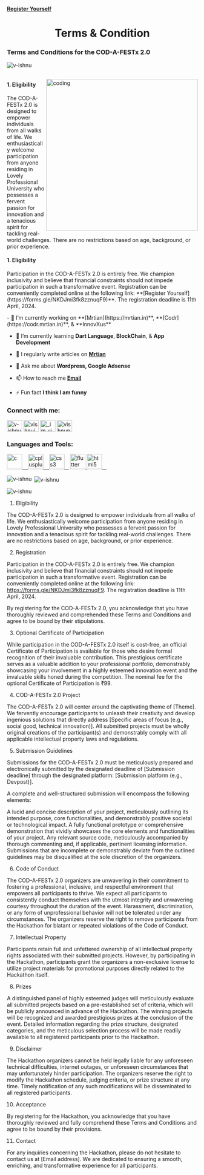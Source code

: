 **[Register Yourself](https://v-ishnu.github.io/Home/)**
<h1 align="center">Terms & Condition</h1>
<h3 align="left">Terms and Conditions for the COD-A-FESTx 2.0 </h3>

<p align="left"> <img src="https://komarev.com/ghpvc/?username=v-ishnu&label=Profile%20views&color=0e75b6&style=flat" alt="v-ishnu" /> </p>

<p align="left"> <a href="https://twitter.com/" target="blank"><img src="https://img.shields.io/twitter/follow/?logo=twitter&style=for-the-badge" alt="" /></a> </p>

<img align="right" alt="coding" width="400" src="https://user-images.githubusercontent.com/55389276/140866485-8fb1c876-9a8f-4d6a-98dc-08c4981eaf70.gif">

<h4>1. Eligibility</h4>

<p>The COD-A-FESTx 2.0 is designed to empower individuals from all walks of life. We enthusiastically welcome participation from anyone residing in Lovely Professional University who possesses a fervent passion for innovation and a tenacious spirit for tackling real-world challenges. There are no restrictions based on age, background, or prior experience.
</p>

<h4>1. Eligibility</h4>

<p>Participation in the COD-A-FESTx 2.0 is entirely free. We champion inclusivity and believe that financial constraints should not impede participation in such a transformative event. Registration can be conveniently completed online at the following link: **[Register Yourself](https://forms.gle/NKDJmi3fk8zznuqF9)**. The registration deadline is 11th April, 2024.
</p>
- 🔭 I’m currently working on **[Mrtian](https://mrtian.in)**, **[Codr](https://codr.mrtian.in)**, & **InnovXus**

- 🌱 I’m currently learning **Dart Language**, **BlockChain**, & **App Development**

- 📝 I regularly write articles on **[Mrtian](https://mrtian.in)**

- 💬 Ask me about **Wordpress, Google Adsense**

- 📫 How to reach me **[Email](vishnuprakash572@gmail.com)**

- ⚡ Fun fact **I think I am funny**

<h3 align="left">Connect with me:</h3>
<p align="left">
<a href="https://codepen.io/v-ishnu" target="blank"><img align="center" src="https://github.com/v-ishnu/gallery/assets/65424078/0eb7d9a6-ddcf-4c47-bbac-0ed432ebe225" alt="v-ishnu" height="30" width="40"/></a>
<a href="https://linkedin.com/in/vishnuinfo" target="blank"><img align="center" src="https://raw.githubusercontent.com/v-ishnu/v-ishnu/4898f5cbb2ef292591ca3a55f317ad0beb8cf3e2/icons8-linkedin---in-logo-used-for-professional-networking%2C-144.svg" alt="vishnuinfo" height="30" width="40"/></a>
<a href="https://instagram.com/_im_vishn_u" target="blank"><img align="center" src="https://github.com/v-ishnu/gallery/assets/65424078/1071fee1-bc15-4bf8-8bc0-d3da40b099a3" alt="_im_vishn_u" height="30" width="40"/></a>
<a href="https://www.hackerrank.com/vishnuprakash572" target="blank"><img align="center" src="https://github.com/v-ishnu/gallery/assets/65424078/5bcfad1c-3e2d-4776-bd2b-214a5992731b" alt="vishnuprakash572" height="30" width="40"/></a>
</p>

<h3 align="left">Languages and Tools:</h3>
<p align="left"> <a href="https://www.cprogramming.com/" target="_blank" rel="noreferrer"> <img src="https://github.com/v-ishnu/gallery/assets/65424078/868384de-ecc5-4d06-ab8c-ddda051aef06" alt="c" width="40" height="40"/>&nbsp; &nbsp; </a> 
<a href="https://codr.mrtian.in/category/language/cpp/" target="_blank" rel="noreferrer"> <img src="https://github.com/v-ishnu/gallery/assets/65424078/01a8b742-9e8c-48e2-925d-c2802e4ee8f0" alt="cplusplus" width="40" height="40"/>&nbsp; &nbsp; </a> 
<a href="https://codr.mrtian.in/category/language/css/" target="_blank" rel="noreferrer"> <img src="https://github.com/v-ishnu/gallery/assets/65424078/7544517e-4efd-4f5d-b970-815e20685316" alt="css3" width="40" height="40"/>&nbsp; &nbsp;</a> 
<a href="https://flutter.dev" target="_blank" rel="noreferrer"> <img src="https://github.com/v-ishnu/gallery/assets/65424078/6aa6fc0e-5c5c-4739-a9be-1c93eb26b7b2" alt="flutter" width="40" height="40"/> </a> 
<a href="https://codr.mrtian.in/category/language/html/" target="_blank" rel="noreferrer"> <img src="https://github.com/v-ishnu/gallery/assets/65424078/5a95db38-b333-4705-9346-7ea422e9d576" alt="html5" width="40" height="40"/>&nbsp; &nbsp; </a> 
</p>

<p><img align="left" src="https://github-readme-stats.vercel.app/api/top-langs?username=v-ishnu&show_icons=true&locale=en&layout=compact" alt="v-ishnu" /></p>

<p>&nbsp;<img align="center" src="https://github-readme-stats.vercel.app/api?username=v-ishnu&show_icons=true&locale=en" alt="v-ishnu" /></p>

<p><img align-item="center" src="https://github-readme-streak-stats.herokuapp.com/?user=v-ishnu&" alt="v-ishnu" /></p>








1. Eligibility

The COD-A-FESTx 2.0 is designed to empower individuals from all walks of life. We enthusiastically welcome participation from anyone residing in Lovely Professional University who possesses a fervent passion for innovation and a tenacious spirit for tackling real-world challenges. There are no restrictions based on age, background, or prior experience.

2. Registration

Participation in the COD-A-FESTx 2.0 is entirely free. We champion inclusivity and believe that financial constraints should not impede participation in such a transformative event. Registration can be conveniently completed online at the following link: https://forms.gle/NKDJmi3fk8zznuqF9. The registration deadline is 11th April, 2024.

By registering for the COD-A-FESTx 2.0, you acknowledge that you have thoroughly reviewed and comprehended these Terms and Conditions and agree to be bound by their stipulations.

3. Optional Certificate of Participation

While participation in the COD-A-FESTx 2.0 itself is cost-free, an official Certificate of Participation is available for those who desire formal recognition of their invaluable contribution.  This prestigious certificate serves as a valuable addition to your professional portfolio, demonstrably showcasing your involvement in a highly esteemed innovation event and the invaluable skills honed during the competition. The nominal fee for the optional Certificate of Participation is ₹99.

4. COD-A-FESTx 2.0 Project

The COD-A-FESTx 2.0 will center around the captivating theme of [Theme]. We fervently encourage participants to unleash their creativity and develop ingenious solutions that directly address [Specific areas of focus (e.g., social good, technical innovation)]. All submitted projects must be wholly original creations of the participant(s) and demonstrably comply with all applicable intellectual property laws and regulations.

5. Submission Guidelines

Submissions for the COD-A-FESTx 2.0 must be meticulously prepared and electronically submitted by the designated deadline of [Submission deadline] through the designated platform: [Submission platform (e.g., Devpost)].

A complete and well-structured submission will encompass the following elements:

A lucid and concise description of your project, meticulously outlining its intended purpose, core functionalities, and demonstrably positive societal or technological impact.
A fully functional prototype or comprehensive demonstration that vividly showcases the core elements and functionalities of your project.
Any relevant source code, meticulously accompanied by thorough commenting and, if applicable, pertinent licensing information.
Submissions that are incomplete or demonstrably deviate from the outlined guidelines may be disqualified at the sole discretion of the organizers.

6. Code of Conduct

The COD-A-FESTx 2.0 organizers are unwavering in their commitment to fostering a professional, inclusive, and respectful environment that  empowers all participants to thrive. We expect all participants to consistently conduct themselves with the utmost integrity and unwavering courtesy throughout the duration of the event.  Harassment, discrimination, or any form of unprofessional behavior will not be tolerated under any circumstances.  The organizers reserve the right to remove participants from the Hackathon for blatant or repeated violations of the Code of Conduct.

7. Intellectual Property

Participants retain full and unfettered ownership of all intellectual property rights associated with their submitted projects. However, by participating in the Hackathon, participants grant the organizers a non-exclusive license to utilize project materials for promotional purposes directly related to the Hackathon itself.

8. Prizes

A distinguished panel of highly esteemed judges will meticulously evaluate all submitted projects based on a pre-established set of criteria, which will be publicly announced in advance of the Hackathon. The winning projects will be recognized and awarded prestigious prizes at the conclusion of the event.  Detailed information regarding the prize structure, designated categories, and the meticulous selection process will be made readily available to all registered participants prior to the Hackathon.

9. Disclaimer

The Hackathon organizers  cannot be held legally liable for any unforeseen technical difficulties, internet outages, or unforeseen circumstances that may unfortunately hinder participation. The organizers reserve the right to modify the Hackathon schedule, judging criteria, or prize structure at any time.  Timely notification of any such modifications will be disseminated to all registered participants.

10. Acceptance

By registering for the Hackathon, you acknowledge that you have thoroughly reviewed and fully comprehend these Terms and Conditions and agree to be bound by their provisions.

11. Contact

For any inquiries concerning the Hackathon, please do not hesitate to contact us at [Email address].  We are dedicated to ensuring a smooth, enriching, and transformative experience for all participants.
